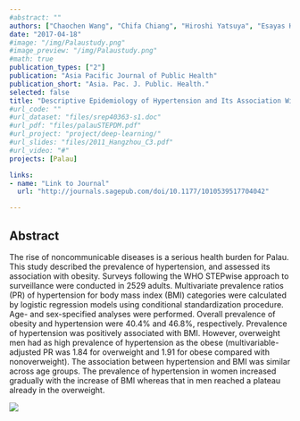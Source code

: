 ```yaml
---
#abstract: ""
authors: ["Chaochen Wang", "Chifa Chiang", "Hiroshi Yatsuya", "Esayas Haregot Hilawe", "Edolem Ikerdeu", "Kaori Honjo", "Takashi Mita", "Renzhe Cui", "Yoshihisa Hirakawa", "Sherilynn Madraisau", "Hiroyasu Iso", "Atsuko Aoyama"]
date: "2017-04-18"
#image: "/img/Palaustudy.png"
#image_preview: "/img/Palaustudy.png"
#math: true
publication_types: ["2"]
publication: "Asia Pacific Journal of Public Health"
publication_short: "Asia. Pac. J. Public. Health."
selected: false
title: "Descriptive Epidemiology of Hypertension and Its Association With Obesity: Based on the WHO STEPwise Approach to Surveillance in Palau"
#url_code: ""
#url_dataset: "files/srep40363-s1.doc"
#url_pdf: "files/palauSTEPDM.pdf"
#url_project: "project/deep-learning/"
#url_slides: "files/2011_Hangzhou_C3.pdf"
#url_video: "#"
projects: [Palau]

links:
- name: "Link to Journal"
  url: "http://journals.sagepub.com/doi/10.1177/1010539517704042"

---
```



## Abstract
The rise of noncommunicable diseases is a serious health burden for Palau. This study described the prevalence of hypertension, and assessed its association with obesity. Surveys following the WHO STEPwise approach to surveillance were conducted in 2529 adults. Multivariate prevalence ratios (PR) of hypertension for body mass index (BMI) categories were calculated by logistic regression models using conditional standardization procedure. Age- and sex-specified analyses were performed. Overall prevalence of obesity and hypertension were 40.4% and 46.8%, respectively. Prevalence of hypertension was positively associated with BMI. However, overweight men had as high prevalence of hypertension as the obese (multivariable-adjusted PR was 1.84 for overweight and 1.91 for obese compared with nonoverweight). The association between hypertension and BMI was similar across age groups. The prevalence of hypertension in women increased gradually with the increase of BMI whereas that in men reached a plateau already in the overweight.

![](/img/Palaustudy.png)